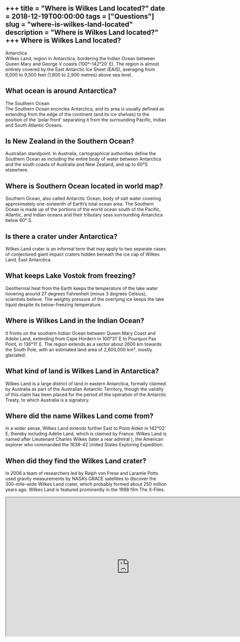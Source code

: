 +++
title = "Where is Wilkes Land located?"
date = 2018-12-19T00:00:00
tags = ["Questions"]
slug = "where-is-wilkes-land-located"
description = "Where is Wilkes Land located?"
+++
Where is Wilkes Land located?
-----------------------------

Antarctica  
Wilkes Land, region in Antarctica, bordering the Indian Ocean between Queen Mary and George V coasts (100°–142°20′ E). The region is almost entirely covered by the East Antarctic Ice Sheet (EAIS), averaging from 6,000 to 9,500 feet (1,800 to 2,900 metres) above sea level.

What ocean is around Antarctica?
--------------------------------

The Southern Ocean  
The Southern Ocean encircles Antarctica, and its area is usually defined as extending from the edge of the continent (and its ice shelves) to the position of the ‘polar front’ separating it from the surrounding Pacific, Indian and South Atlantic Oceans.

Is New Zealand in the Southern Ocean?
-------------------------------------

Australian standpoint. In Australia, cartographical authorities define the Southern Ocean as including the entire body of water between Antarctica and the south coasts of Australia and New Zealand, and up to 60°S elsewhere.

Where is Southern Ocean located in world map?
---------------------------------------------

Southern Ocean, also called Antarctic Ocean, body of salt water covering approximately one-sixteenth of Earth’s total ocean area. The Southern Ocean is made up of the portions of the world ocean south of the Pacific, Atlantic, and Indian oceans and their tributary seas surrounding Antarctica below 60° S.

Is there a crater under Antarctica?
-----------------------------------

Wilkes Land crater is an informal term that may apply to two separate cases of conjectured giant impact craters hidden beneath the ice cap of Wilkes Land, East Antarctica.

What keeps Lake Vostok from freezing?
-------------------------------------

Geothermal heat from the Earth keeps the temperature of the lake water hovering around 27 degrees Fahrenheit (minus 3 degrees Celsius), scientists believe. The weighty pressure of the overlying ice keeps the lake liquid despite its below-freezing temperature.

Where is Wilkes Land in the Indian Ocean?
-----------------------------------------

It fronts on the southern Indian Ocean between Queen Mary Coast and Adelie Land, extending from Cape Hordern in 100°31′ E to Pourquoi Pas Point, in 136°11′ E. The region extends as a sector about 2600 km towards the South Pole, with an estimated land area of 2,600,000 km², mostly glaciated.

What kind of land is Wilkes Land in Antarctica?
-----------------------------------------------

Wilkes Land is a large district of land in eastern Antarctica, formally claimed by Australia as part of the Australian Antarctic Territory, though the validity of this claim has been placed for the period of the operation of the Antarctic Treaty, to which Australia is a signatory.

Where did the name Wilkes Land come from?
-----------------------------------------

In a wider sense, Wilkes Land extends further East to Point Alden in 142°02′ E, thereby including Adélie Land, which is claimed by France. Wilkes Land is named after Lieutenant Charles Wilkes (later a rear admiral ), the American explorer who commanded the 1838–42 United States Exploring Expedition.

When did they find the Wilkes Land crater?
------------------------------------------

In 2006 a team of researchers led by Ralph von Frese and Laramie Potts used gravity measurements by NASA’s GRACE satellites to discover the 300-mile-wide Wilkes Land crater, which probably formed about 250 million years ago. Wilkes Land is featured prominently in the 1998 film The X-Files.

<iframe allow="accelerometer; autoplay; clipboard-write; encrypted-media; gyroscope; picture-in-picture" allowfullscreen="" class="__youtube_prefs__  epyt-is-override  no-lazyload" data-no-lazy="1" data-origheight="433" data-origwidth="770" data-skipgform_ajax_framebjll="" height="433" id="_ytid_30319" loading="lazy" src="https://www.youtube.com/embed/cV7805wbqCo?enablejsapi=1&autoplay=0&cc_load_policy=0&cc_lang_pref=&iv_load_policy=1&loop=0&modestbranding=0&rel=1&fs=1&playsinline=0&autohide=2&theme=dark&color=red&controls=1&" title="YouTube player" width="770"></iframe>